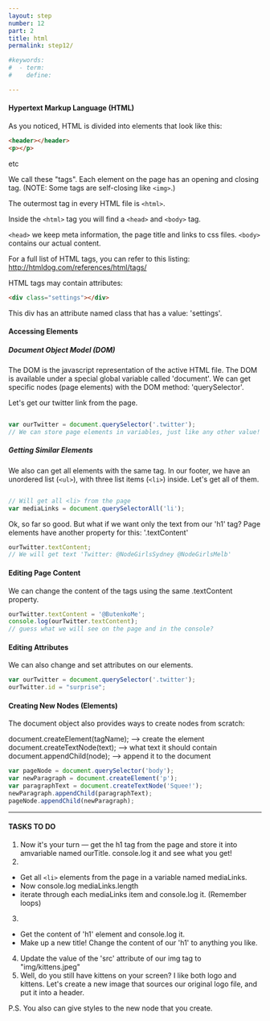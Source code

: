 ```yaml
---
layout: step
number: 12
part: 2
title: html
permalink: step12/

#keywords:
#  - term:
#    define: 

---
```




#### Hypertext Markup Language (HTML)

As you noticed, HTML is divided into elements that look like this:

```html
<header></header>
<p></p>
```
etc

We call these "tags". Each element on the page has an opening and closing
tag. (NOTE: Some tags are self-closing like `<img>`.)

The outermost tag in every HTML file is `<html>`.

Inside the `<html>` tag you will find a `<head>` and `<body>` tag.

`<head>` we keep meta information, the page title and links to css files.
`<body>` contains our actual content.

For a full list of HTML tags, you can refer to this listing:
http://htmldog.com/references/html/tags/

HTML tags may contain attributes:

```html
<div class="settings"></div>
```

This div has an attribute named class that has a value: 'settings'.

#### Accessing Elements

##### Document Object Model (DOM)

The DOM is the javascript representation of the active HTML file. The DOM
is available under a special global variable called 'document'. We can get
specific nodes (page elements) with the DOM method: 'querySelector'.

Let's get our twitter link from the page.

```javascript

var ourTwitter = document.querySelector('.twitter');
// We can store page elements in variables, just like any other value!
```

##### Getting Similar Elements

We also can get all elements with the same tag. In our footer, we have an
unordered list (`<ul>`), with three list items (`<li>`) inside. Let's get all
of them.

```javascript

// Will get all <li> from the page
var mediaLinks = document.querySelectorAll('li');
```


Ok, so far so good. But what if we want only the text from our 'h1' tag?
Page elements have another property for this: '.textContent'

```javascript
ourTwitter.textContent;
// We will get text 'Twitter: @NodeGirlsSydney @NodeGirlsMelb'
```

#### Editing Page Content

We can change the content of the tags using the same .textContent property.

```javascript
ourTwitter.textContent = '@ButenkoMe';
console.log(ourTwitter.textContent);
// guess what we will see on the page and in the console?
```

#### Editing Attributes

We can also change and set attributes on our elements.

```javascript
var ourTwitter = document.querySelector('.twitter');
ourTwitter.id = "surprise";
```

#### Creating New Nodes (Elements)

The document object also provides ways to create nodes from scratch:

document.createElement(tagName); --> create the element
document.createTextNode(text); --> what text it should contain
document.appendChild(node); --> append it to the document

```javascript
var pageNode = document.querySelector('body');
var newParagraph = document.createElement('p');
var paragraphText = document.createTextNode('Squee!');
newParagraph.appendChild(paragraphText);
pageNode.appendChild(newParagraph);
```


----
#### TASKS TO DO

1. Now it's your turn — get the h1 tag from the page and store it into amvariable named ourTitle. console.log it and see what you get!
2. 
* Get all `<li>` elements from the page in a variable named mediaLinks.
* Now console.log mediaLinks.length
* iterate through each mediaLinks item and console.log it. (Remember loops)
3. 
* Get the content of 'h1' element and console.log it.
* Make up a new title! Change the content of our 'h1' to anything you like.

4. Update the value of the 'src' attribute of our img tag to "img/kittens.jpeg"
5. Well, do you still have kittens on your screen? I like both logo and
kittens. Let's create a new image that sources our original logo file, and
put it into a header.

P.S. You also can give styles to the new node that you create.
